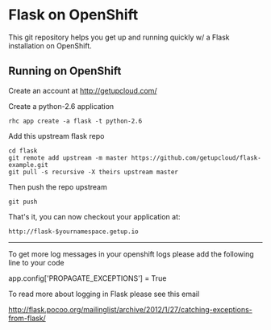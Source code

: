 Flask on OpenShift
==================

This git repository helps you get up and running quickly w/ a Flask installation
on OpenShift.


Running on OpenShift
----------------------------

Create an account at http://getupcloud.com/

Create a python-2.6 application

    rhc app create -a flask -t python-2.6

Add this upstream flask repo

    cd flask
    git remote add upstream -m master https://github.com/getupcloud/flask-example.git
    git pull -s recursive -X theirs upstream master
    
Then push the repo upstream

    git push

That's it, you can now checkout your application at:

    http://flask-$yournamespace.getup.io

------------------------------

To get more log messages in your openshift logs please add the following line to your code

app.config['PROPAGATE_EXCEPTIONS'] = True  

To read more about logging in Flask please see this email

http://flask.pocoo.org/mailinglist/archive/2012/1/27/catching-exceptions-from-flask/

